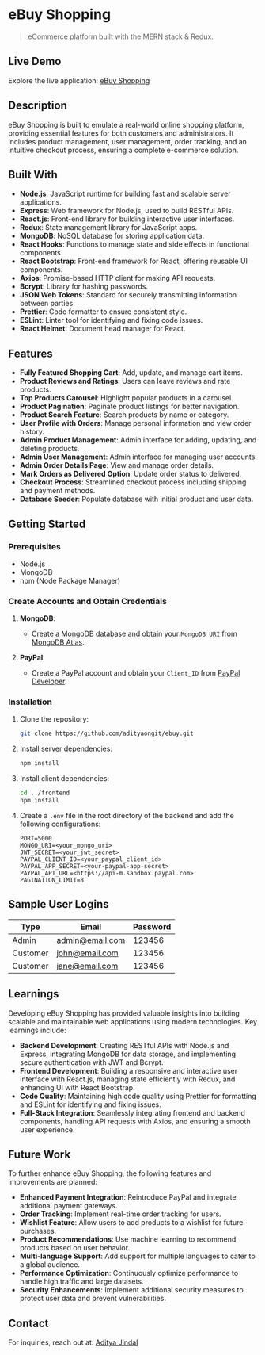 # eBuy Shopping

> eCommerce platform built with the MERN stack & Redux.

## Live Demo

Explore the live application: [eBuy Shopping](https://ebuynow.vercel.app/)

## Description

eBuy Shopping is built to emulate a real-world online shopping platform, providing essential features for both customers and administrators. It includes product management, user management, order tracking, and an intuitive checkout process, ensuring a complete e-commerce solution.

## Built With

- **Node.js**: JavaScript runtime for building fast and scalable server applications.
- **Express**: Web framework for Node.js, used to build RESTful APIs.
- **React.js**: Front-end library for building interactive user interfaces.
- **Redux**: State management library for JavaScript apps.
- **MongoDB**: NoSQL database for storing application data.
- **React Hooks**: Functions to manage state and side effects in functional components.
- **React Bootstrap**: Front-end framework for React, offering reusable UI components.
- **Axios**: Promise-based HTTP client for making API requests.
- **Bcrypt**: Library for hashing passwords.
- **JSON Web Tokens**: Standard for securely transmitting information between parties.
- **Prettier**: Code formatter to ensure consistent style.
- **ESLint**: Linter tool for identifying and fixing code issues.
- **React Helmet**: Document head manager for React.

## Features

- **Fully Featured Shopping Cart**: Add, update, and manage cart items.
- **Product Reviews and Ratings**: Users can leave reviews and rate products.
- **Top Products Carousel**: Highlight popular products in a carousel.
- **Product Pagination**: Paginate product listings for better navigation.
- **Product Search Feature**: Search products by name or category.
- **User Profile with Orders**: Manage personal information and view order history.
- **Admin Product Management**: Admin interface for adding, updating, and deleting products.
- **Admin User Management**: Admin interface for managing user accounts.
- **Admin Order Details Page**: View and manage order details.
- **Mark Orders as Delivered Option**: Update order status to delivered.
- **Checkout Process**: Streamlined checkout process including shipping and payment methods.
- **Database Seeder**: Populate database with initial product and user data.



## Getting Started

### Prerequisites

- Node.js
- MongoDB
- npm (Node Package Manager)

### Create Accounts and Obtain Credentials

1. **MongoDB**: 
   - Create a MongoDB database and obtain your `MongoDB URI` from [MongoDB Atlas](https://www.mongodb.com/cloud/atlas/register).

2. **PayPal**: 
   - Create a PayPal account and obtain your `Client_ID` from [PayPal Developer](https://developer.paypal.com/).

### Installation

1. Clone the repository:
   ```bash
   git clone https://github.com/adityaongit/ebuy.git
   ```

2. Install server dependencies:
   ```bash
   npm install
   ```

3. Install client dependencies:
   ```bash
   cd ../frontend
   npm install
   ```

4. Create a `.env` file in the root directory of the backend and add the following configurations:
   ```
   PORT=5000
   MONGO_URI=<your_mongo_uri>
   JWT_SECRET=<your_jwt_secret>
   PAYPAL_CLIENT_ID=<your_paypal_client_id>
   PAYPAL_APP_SECRET=<your-paypal-app-secret>
   PAYPAL_API_URL=<https://api-m.sandbox.paypal.com>
   PAGINATION_LIMIT=8
   ```

## Sample User Logins

| Type     | Email              | Password |
|----------|--------------------|----------|
| Admin    | admin@email.com   | 123456   |
| Customer | john@email.com    | 123456   |
| Customer | jane@email.com    | 123456   |


## Learnings

Developing eBuy Shopping has provided valuable insights into building scalable and maintainable web applications using modern technologies. Key learnings include:

- **Backend Development**: Creating RESTful APIs with Node.js and Express, integrating MongoDB for data storage, and implementing secure authentication with JWT and Bcrypt.
- **Frontend Development**: Building a responsive and interactive user interface with React.js, managing state efficiently with Redux, and enhancing UI with React Bootstrap.
- **Code Quality**: Maintaining high code quality using Prettier for formatting and ESLint for identifying and fixing issues.
- **Full-Stack Integration**: Seamlessly integrating frontend and backend components, handling API requests with Axios, and ensuring a smooth user experience.

## Future Work

To further enhance eBuy Shopping, the following features and improvements are planned:

- **Enhanced Payment Integration**: Reintroduce PayPal and integrate additional payment gateways.
- **Order Tracking**: Implement real-time order tracking for users.
- **Wishlist Feature**: Allow users to add products to a wishlist for future purchases.
- **Product Recommendations**: Use machine learning to recommend products based on user behavior.
- **Multi-language Support**: Add support for multiple languages to cater to a global audience.
- **Performance Optimization**: Continuously optimize performance to handle high traffic and large datasets.
- **Security Enhancements**: Implement additional security measures to protect user data and prevent vulnerabilities.

## Contact

For inquiries, reach out at: [Aditya Jindal](https://adysfolio.vercel.app/)
